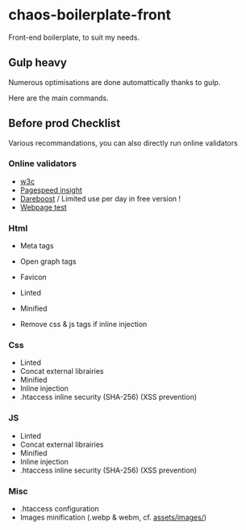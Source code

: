 # chaos-boilerplate-front

Front-end boilerplate, to suit my needs.


## Gulp heavy

Numerous optimisations are done automattically thanks to gulp.

Here are the main commands.


## Before prod Checklist

Various recommandations, you can also directly run online validators

### Online validators

- [w3c](https://validator.w3.org/)
- [Pagespeed insight](https://developers.google.com/speed/pagespeed/insights/)
- [Dareboost](https://www.dareboost.com/fr/) / Limited use per day in free version !
- [Webpage test](https://www.webpagetest.org/)


### Html

- Meta tags
- Open graph tags
- Favicon

- Linted
- Minified
- Remove css & js tags if inline injection


### Css

- Linted
- Concat external librairies
- Minified
- Inline injection
- .htaccess inline security (SHA-256) (XSS prevention)


### JS

- Linted
- Concat external librairies
- Minified
- Inline injection
- .htaccess inline security (SHA-256) (XSS prevention)


### Misc

- .htaccess configuration
- Images minification (.webp & webm, cf. [assets/images/](assets/images/))
